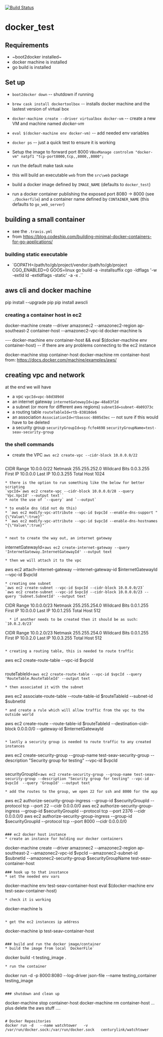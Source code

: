 [![Build Status](https://travis-ci.org/balanceit/docker_test.svg?branch=master)](https://travis-ci.org/balanceit/docker_test)

# docker_test

## Requirements

* ~boot2docker installed~
* docker machine is installed
* go build is installed

## Set up
* `boot2docker down` -- shutdown if running
* `brew cask install dockertoolbox` -- installs docker machine and the lastest version of virtual box
* `docker-machine create --driver virtualbox docker-vm` -- create a new VM and machine named *docker-vm*
* `eval $(docker-machine env docker-vm)` -- add needed env variables
* `docker ps` -- just a quick test to ensure it is working

* Setup the image to forward port 8000
`VBoxManage controlvm "docker-vm" natpf1 "tcp-port8000,tcp,,8000,,8000";`

* run the default make task
`make`
 * this will build an executable `web` from the `src\web` package
 * build a docker image defined by `IMAGE_NAME` (defaults to `docker_test`)
 * run a docker container publishing the exposed port 8080 -> 8000 (see `./Dockerfile`) and a container name defined by `CONTAINER_NAME` (this defaults to `go_web_server`)

## building a small container
* see the `.travis.yml`
* from https://blog.codeship.com/building-minimal-docker-containers-for-go-applications/

### building static executable
* `GOPATH=/path/to/gb/project/vendor:/path/to/gb/project CGO_ENABLED=0 GOOS=linux go build -a -installsuffix cgo -ldflags '-w -extld ld -extldflags -static' -a -x .``


## aws cli and docker machine
pip install --upgrade pip
pip install awscli

### creating a container host in ec2
docker-machine create --driver amazonec2 --amazonec2-region ap-southeast-2 container-host --amazonec2-vpc-id
docker-machine ls

--- docker-machine env container-host && eval $(docker-machine env container-host) -- if there are any problems connecting to the ec2 instance


docker-machine stop container-host
docker-machine rm container-host
from: https://docs.docker.com/machine/examples/aws/


## creating vpc and network

at the end we will have

* a vpc
`vpcId=vpc-b8d389dd`
* an internet gateway
`internetGatewayId=igw-48a83f2d`
* a subnet (or more for different aws regions)
`subnetId=subnet-4b09373c`
* a routing table
`routeTableId=rtb-83818de6`
* an association
`AssociationId=rtbassoc-8805d3ec` -- not sure if this would have to be deleted
* a security group
`securityGroupId=sg-fcfe4698`
`securityGroupName=test-seav-security-group`

### the shell commands

* create the VPC
`aws ec2 create-vpc --cidr-block 10.0.0.0/22`
  ```
CIDR Range	10.0.0.0/22
Netmask	255.255.252.0
Wildcard Bits	0.0.3.255
First IP	10.0.0.0
Last IP	10.0.3.255
Total Host	1024
  ```
  * there is the option to run something like the below for better scripting
  `vpcId=`aws ec2 create-vpc --cidr-block 10.0.0.0/28 --query 'Vpc.VpcId' --output text``
  * note the use of `--query` and `--output`

* to enable dns (did not do this)
 * `aws ec2 modify-vpc-attribute --vpc-id $vpcId --enable-dns-support "{\"Value\":true}"`
 * `aws ec2 modify-vpc-attribute --vpc-id $vpcId --enable-dns-hostnames "{\"Value\":true}"`


* next to create the way out, an internet gateway
 ```
 internetGatewayId=`aws ec2 create-internet-gateway --query 'InternetGateway.InternetGatewayId' --output text`
 ```
* then we will attach it to the vpc
 ```
 aws ec2 attach-internet-gateway --internet-gateway-id $internetGatewayId --vpc-id $vpcId
 ```
* creating one subnet
`aws ec2 create-subnet --vpc-id $vpcId --cidr-block 10.0.0.0/23`
`aws ec2 create-subnet --vpc-id $vpcId --cidr-block 10.0.0.0/23 --query 'Subnet.SubnetId' --output text`
```
CIDR Range	10.0.0.0/23
Netmask	255.255.254.0
Wildcard Bits	0.0.1.255
First IP	10.0.0.0
Last IP	10.0.1.255
Total Host	512
```
  * if another needs to be created then it should be as such:
`10.0.2.0/23`
```
CIDR Range	10.0.2.0/23
Netmask	255.255.254.0
Wildcard Bits	0.0.1.255
First IP	10.0.2.0
Last IP	10.0.3.255
Total Host	512
```

* creating a routing table, this is needed to route traffic
```
aws ec2 create-route-table --vpc-id $vpcId
```
```
routeTableId=`aws ec2 create-route-table --vpc-id $vpcId --query 'RouteTable.RouteTableId' --output text`
```
* then associated it with the subnet
```
aws ec2 associate-route-table --route-table-id $routeTableId --subnet-id $subnetId
```
* and create a rule which will allow traffic from the vpc to the outside world
```
aws ec2 create-route --route-table-id $routeTableId --destination-cidr-block 0.0.0.0/0 --gateway-id $internetGatewayId
```

* lastly a security group is needed to route traffic to any created instances
```
aws ec2 create-security-group --group-name test-seav-security-group --description "Security group for testing" --vpc-id $vpcId
```
```
securityGroupId=`aws ec2 create-security-group --group-name test-seav-security-group --description "Security group for testing" --vpc-id $vpcId  --query 'GroupId' --output text`
```
* add the routes to the group, we open 22 for ssh and 8000 for the app
```
aws ec2 authorize-security-group-ingress --group-id $securityGroupId --protocol tcp --port 22 --cidr 0.0.0.0/0
aws ec2 authorize-security-group-ingress --group-id $securityGroupId --protocol tcp --port 2376 --cidr 0.0.0.0/0
aws ec2 authorize-security-group-ingress --group-id $securityGroupId --protocol tcp --port 8000 --cidr 0.0.0.0/0
```

### ec2 docker host instance
* create an instance for holding our docker containers
```
docker-machine create --driver amazonec2 --amazonec2-region ap-southeast-2 --amazonec2-vpc-id $vpcId --amazonec2-subnet-id $subnetId --amazonec2-security-group $securityGroupName test-seav-container-host
```
### hook up to that insstance
* set the needed env vars
```
docker-machine env test-seav-container-host
eval $(docker-machine env test-seav-container-host)
```
* check it is working
```
docker-machine ls
```

* get the ec2 instances ip address
```
docker-machine ip test-seav-container-host
```

### build and run the docker image/container
* build the image from local `DockerFile`
```
docker build -t testing_image .
```
* run the container
```
docker run -d -p 8000:8080 --log-driver json-file --name testing_container testing_image
```

### shutdown and clean up
```
docker-machine stop container-host
docker-machine rm container-host
... plus delete the aws stuff ....
```

# Docker Repositories
docker run -d   --name watchtower   -v /var/run/docker.sock:/var/run/docker.sock   centurylink/watchtower
